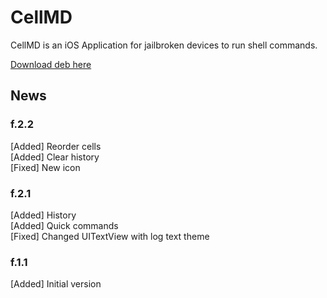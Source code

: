 # CellMD
CellMD is an iOS Application for jailbroken devices to run shell commands.

[Download deb here](https://7c7a6179.dataplicity.io/Jailbreak/apt/CellMD/cellmd.deb)

<h2>News</h2>

<h3>f.2.2</h3>
[Added] Reorder cells <br/>
[Added] Clear history <br/>
[Fixed] New icon <br/>

<h3>f.2.1</h3>
[Added] History <br/>
[Added] Quick commands <br/>
[Fixed] Changed UITextView with log text theme <br/>

<h3>f.1.1</h3>
[Added] Initial version
